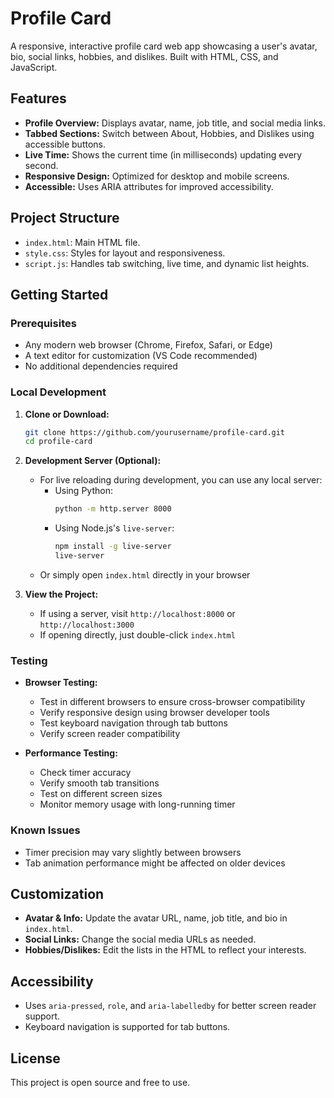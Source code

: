 # Profile Card

A responsive, interactive profile card web app showcasing a user's avatar, bio, social links, hobbies, and dislikes. Built with HTML, CSS, and JavaScript.

## Features

- **Profile Overview:** Displays avatar, name, job title, and social media links.
- **Tabbed Sections:** Switch between About, Hobbies, and Dislikes using accessible buttons.
- **Live Time:** Shows the current time (in milliseconds) updating every second.
- **Responsive Design:** Optimized for desktop and mobile screens.
- **Accessible:** Uses ARIA attributes for improved accessibility.

## Project Structure

- `index.html`: Main HTML file.
- `style.css`: Styles for layout and responsiveness.
- `script.js`: Handles tab switching, live time, and dynamic list heights.

## Getting Started

### Prerequisites
- Any modern web browser (Chrome, Firefox, Safari, or Edge)
- A text editor for customization (VS Code recommended)
- No additional dependencies required

### Local Development
1. **Clone or Download:**
   ```bash
   git clone https://github.com/yourusername/profile-card.git
   cd profile-card
   ```

2. **Development Server (Optional):**
   - For live reloading during development, you can use any local server:
     - Using Python:
       ```bash
       python -m http.server 8000
       ```
     - Using Node.js's `live-server`:
       ```bash
       npm install -g live-server
       live-server
       ```
   - Or simply open `index.html` directly in your browser

3. **View the Project:**
   - If using a server, visit `http://localhost:8000` or `http://localhost:3000`
   - If opening directly, just double-click `index.html`

### Testing
- **Browser Testing:**
  - Test in different browsers to ensure cross-browser compatibility
  - Verify responsive design using browser developer tools
  - Test keyboard navigation through tab buttons
  - Verify screen reader compatibility

- **Performance Testing:**
  - Check timer accuracy
  - Verify smooth tab transitions
  - Test on different screen sizes
  - Monitor memory usage with long-running timer

### Known Issues
- Timer precision may vary slightly between browsers
- Tab animation performance might be affected on older devices

## Customization

- **Avatar & Info:** Update the avatar URL, name, job title, and bio in `index.html`.
- **Social Links:** Change the social media URLs as needed.
- **Hobbies/Dislikes:** Edit the lists in the HTML to reflect your interests.

## Accessibility

- Uses `aria-pressed`, `role`, and `aria-labelledby` for better screen reader support.
- Keyboard navigation is supported for tab buttons.

## License

This project is open source and free to use.